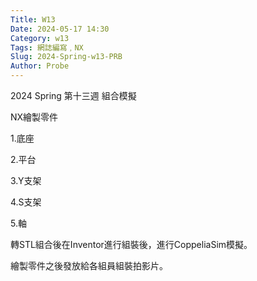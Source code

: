 ```yaml
---
Title: W13
Date: 2024-05-17 14:30
Category: w13
Tags: 網誌編寫﹐NX
Slug: 2024-Spring-w13-PRB
Author: Probe
---
```


2024 Spring 第十三週 組合模擬

<!-- PELICAN_END_SUMMARY -->
NX繪製零件

1.底座

2.平台

3.Y支架

4.S支架

5.軸

轉STL組合後在Inventor進行組裝後，進行CoppeliaSim模擬。

繪製零件之後發放給各組員組裝拍影片。
